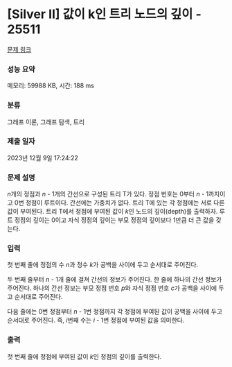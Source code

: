 # [Silver II] 값이 k인 트리 노드의 깊이 - 25511 

[문제 링크](https://www.acmicpc.net/problem/25511) 

### 성능 요약

메모리: 59988 KB, 시간: 188 ms

### 분류

그래프 이론, 그래프 탐색, 트리

### 제출 일자

2023년 12월 9일 17:24:22

### 문제 설명

<p><em>n</em>개의 정점과 <em>n </em>- 1개의 간선으로 구성된 트리 T가 있다. 정점 번호는 0부터 <em>n </em>- 1까지이고 0번 정점이 루트이다. 간선에는 가중치가 없다. 트리 T에 있는 각 정점에는 서로 다른 값이 부여된다. 트리 T에서 정점에 부여된 값이 <em>k</em>인 노드의 깊이(depth)를 출력하자. 루트 정점의 깊이는 0이고 자식 정점의 깊이는 부모 정점의 깊이보다 1만큼 더 큰 값을 갖는다.</p>

### 입력 

 <p>첫 번째 줄에 정점의 수 <em>n</em>과 정수 <em>k</em>가 공백을 사이에 두고 순서대로 주어진다.</p>

<p>두 번째 줄부터 <em>n </em>- 1개 줄에 걸쳐 간선의 정보가 주어진다. 한 줄에 하나의 간선 정보가 주어진다. 하나의 간선 정보는 부모 정점 번호 <em>p</em>와 자식 정점 번호 <em>c</em>가 공백을 사이에 두고 순서대로 주어진다.</p>

<p>다음 줄에는 0번 정점부터 <em>n</em> - 1번 정점까지 각 정점에 부여된 값이 공백을 사이에 두고 순서대로 주어진다. 즉, <em>i</em>번째 수는 <em>i </em>- 1번 정점에 부여된 값을 의미한다.</p>

### 출력 

 <p>첫 번째 줄에 정점에 부여된 값이 <em>k</em>인 정점의 깊이를 출력한다.</p>

